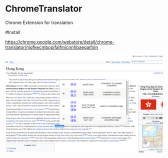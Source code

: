 # ChromeTranslator

Chrome Extension for translation

#Install

https://chrome.google.com/webstore/detail/chrome-translator/njgfkecmbopifalfmicnnhbaegaifoln


![Alt text](/images/screenshot.PNG?)



